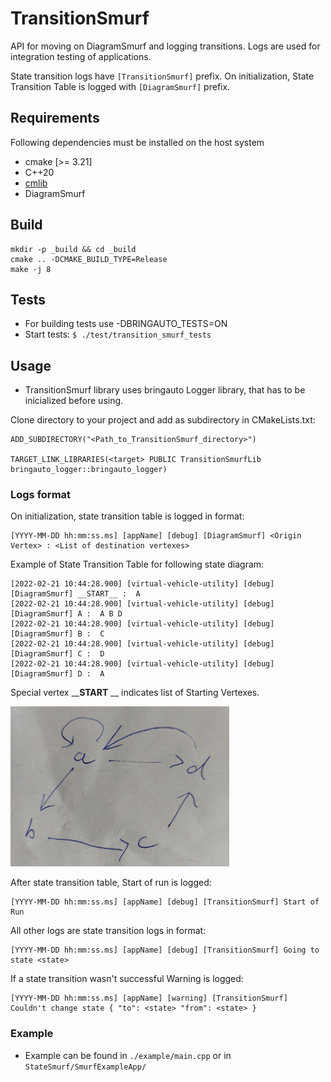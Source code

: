 # TransitionSmurf
API for moving on DiagramSmurf and logging transitions. Logs are used for integration testing of applications.

State transition logs have `[TransitionSmurf]` prefix.
On initialization, State Transition Table is logged with `[DiagramSmurf]` prefix.

## Requirements

Following dependencies must be installed on the host system

- cmake [>= 3.21]
- C++20
- [cmlib](https://github.com/cmakelib/cmakelib)
- DiagramSmurf

## Build

```
mkdir -p _build && cd _build
cmake .. -DCMAKE_BUILD_TYPE=Release
make -j 8
```

## Tests
- For building tests use -DBRINGAUTO_TESTS=ON
- Start tests: `$ ./test/transition_smurf_tests`

## Usage
- TransitionSmurf library uses bringauto Logger library, that has to be inicialized before using.

Clone directory to your project and add as subdirectory in CMakeLists.txt:
  ```
  ADD_SUBDIRECTORY("<Path_to_TransitionSmurf_directory>")
  
  TARGET_LINK_LIBRARIES(<target> PUBLIC TransitionSmurfLib bringauto_logger::bringauto_logger)
  ```

### Logs format
On initialization, state transition table is logged in format:
```log
[YYYY-MM-DD hh:mm:ss.ms] [appName] [debug] [DiagramSmurf] <Origin Vertex> : <List of destination vertexes>
```

Example of State Transition Table for following state diagram:
```log
[2022-02-21 10:44:28.900] [virtual-vehicle-utility] [debug] [DiagramSmurf] __START__ :	A
[2022-02-21 10:44:28.900] [virtual-vehicle-utility] [debug] [DiagramSmurf] A :	A B D
[2022-02-21 10:44:28.900] [virtual-vehicle-utility] [debug] [DiagramSmurf] B :	C
[2022-02-21 10:44:28.900] [virtual-vehicle-utility] [debug] [DiagramSmurf] C :	D
[2022-02-21 10:44:28.900] [virtual-vehicle-utility] [debug] [DiagramSmurf] D :	A
```
Special vertex ____START__ __ indicates list of Starting Vertexes.

<img src="example/StateDiagram.jpg" width="350">

After state transition table, Start of run is logged:
```log
[YYYY-MM-DD hh:mm:ss.ms] [appName] [debug] [TransitionSmurf] Start of Run 
```

All other logs are state transition logs in format:
```log
[YYYY-MM-DD hh:mm:ss.ms] [appName] [debug] [TransitionSmurf] Going to state <state>
```

If a state transition wasn't successful Warning is logged:
```
[YYYY-MM-DD hh:mm:ss.ms] [appName] [warning] [TransitionSmurf] Couldn't change state { "to": <state> "from": <state> }
```


### Example
- Example can be found in `./example/main.cpp` or in `StateSmurf/SmurfExampleApp/`